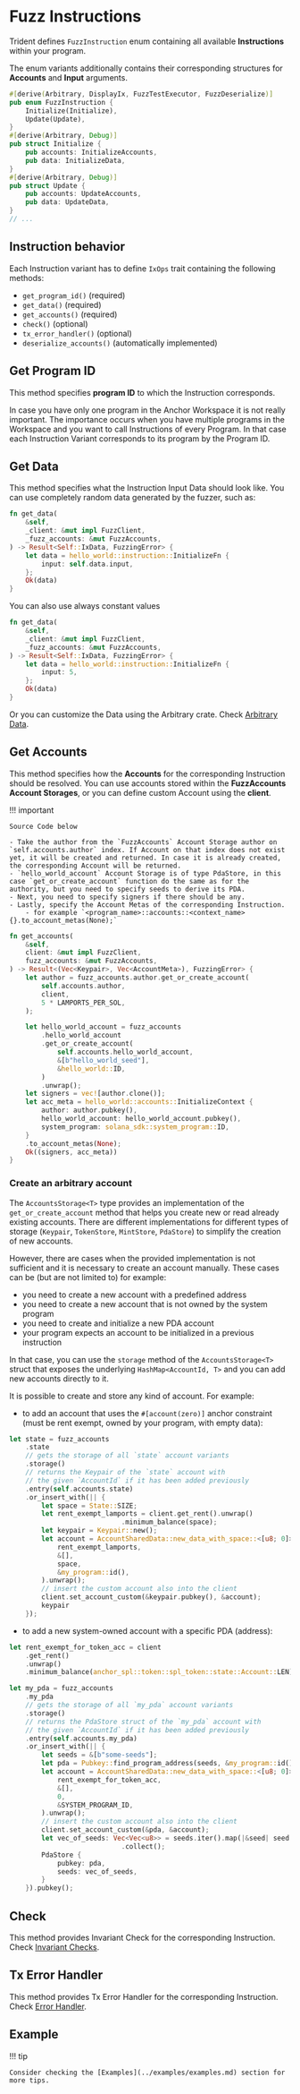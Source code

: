 # Fuzz Instructions

Trident defines `FuzzInstruction` enum containing all available **Instructions** within your program.

The enum variants additionally contains their corresponding structures for **Accounts** and **Input** arguments.

```rust
#[derive(Arbitrary, DisplayIx, FuzzTestExecutor, FuzzDeserialize)]
pub enum FuzzInstruction {
    Initialize(Initialize),
    Update(Update),
}
#[derive(Arbitrary, Debug)]
pub struct Initialize {
    pub accounts: InitializeAccounts,
    pub data: InitializeData,
}
#[derive(Arbitrary, Debug)]
pub struct Update {
    pub accounts: UpdateAccounts,
    pub data: UpdateData,
}
// ...
```

## Instruction behavior

Each Instruction variant has to define `IxOps` trait containing the following methods:

- `get_program_id()` (required)
- `get_data()` (required)
- `get_accounts()` (required)
- `check()` (optional)
- `tx_error_handler()` (optional)
- `deserialize_accounts()` (automatically implemented)


## Get Program ID

This method specifies **program ID** to which the Instruction corresponds.

In case you have only one program in the Anchor Workspace it is not really important. The importance occurs when you have multiple programs in the Workspace and you want to call Instructions of every Program. In that case each Instruction Variant corresponds to its program by the Program ID.

## Get Data

This method specifies what the Instruction Input Data should look like. You can use completely random data generated by the fuzzer, such as:

```rust
fn get_data(
    &self,
    _client: &mut impl FuzzClient,
    _fuzz_accounts: &mut FuzzAccounts,
) -> Result<Self::IxData, FuzzingError> {
    let data = hello_world::instruction::InitializeFn {
        input: self.data.input,
    };
    Ok(data)
}
```

You can also use always constant values

```rust
fn get_data(
    &self,
    _client: &mut impl FuzzClient,
    _fuzz_accounts: &mut FuzzAccounts,
) -> Result<Self::IxData, FuzzingError> {
    let data = hello_world::instruction::InitializeFn {
        input: 5,
    };
    Ok(data)
}
```

Or you can customize the Data using the Arbitrary crate. Check [Arbitrary Data](./arbitrary-data.md).

## Get Accounts

This method specifies how the **Accounts** for the corresponding Instruction should be resolved. You can use accounts stored within the **FuzzAccounts Account Storages**, or you can define custom Account using the **client**.


!!! important

    Source Code below

    - Take the author from the `FuzzAccounts` Account Storage author on `self.accounts.author` index. If Account on that index does not exist yet, it will be created and returned. In case it is already created, the corresponding Account will be returned.
    - `hello_world_account` Account Storage is of type PdaStore, in this case `get_or_create_account` function do the same as for the authority, but you need to specify seeds to derive its PDA.
    - Next, you need to specify signers if there should be any.
    - Lastly, specify the Account Metas of the corresponding Instruction.
        - for example `<program_name>::accounts::<context_name> {}.to_account_metas(None);`

```rust
fn get_accounts(
    &self,
    client: &mut impl FuzzClient,
    fuzz_accounts: &mut FuzzAccounts,
) -> Result<(Vec<Keypair>, Vec<AccountMeta>), FuzzingError> {
    let author = fuzz_accounts.author.get_or_create_account(
        self.accounts.author,
        client,
        5 * LAMPORTS_PER_SOL,
    );

    let hello_world_account = fuzz_accounts
        .hello_world_account
        .get_or_create_account(
            self.accounts.hello_world_account,
            &[b"hello_world_seed"],
            &hello_world::ID,
        )
        .unwrap();
    let signers = vec![author.clone()];
    let acc_meta = hello_world::accounts::InitializeContext {
        author: author.pubkey(),
        hello_world_account: hello_world_account.pubkey(),
        system_program: solana_sdk::system_program::ID,
    }
    .to_account_metas(None);
    Ok((signers, acc_meta))
}
```


### Create an arbitrary account
The `AccountsStorage<T>` type provides an implementation of the `get_or_create_account` method that helps you create new or read already existing accounts. There are different implementations for different types of storage (`Keypair`, `TokenStore`, `MintStore`, `PdaStore`) to simplify the creation of new accounts.

However, there are cases when the provided implementation is not sufficient and it is necessary to create an account manually. These cases can be (but are not limited to) for example:

- you need to create a new account with a predefined address
- you need to create a new account that is not owned by the system program
- you need to create and initialize a new PDA account
- your program expects an account to be initialized in a previous instruction

In that case, you can use the `storage` method of the `AccountsStorage<T>` struct that exposes the underlying `HashMap<AccountId, T>` and you can add new accounts directly to it.

It is possible to create and store any kind of account. For example:

- to add an account that uses the `#[account(zero)]` anchor constraint (must be rent exempt, owned by your program, with empty data):

```rust
let state = fuzz_accounts
    .state
    // gets the storage of all `state` account variants
    .storage()
    // returns the Keypair of the `state` account with
    // the given `AccountId` if it has been added previously
    .entry(self.accounts.state)
    .or_insert_with(|| {
        let space = State::SIZE;
        let rent_exempt_lamports = client.get_rent().unwrap()
                            .minimum_balance(space);
        let keypair = Keypair::new();
        let account = AccountSharedData::new_data_with_space::<[u8; 0]>(
            rent_exempt_lamports,
            &[],
            space,
            &my_program::id(),
        ).unwrap();
        // insert the custom account also into the client
        client.set_account_custom(&keypair.pubkey(), &account);
        keypair
    });
```

- to add a new system-owned account with a specific PDA (address):

```rust
let rent_exempt_for_token_acc = client
    .get_rent()
    .unwrap()
    .minimum_balance(anchor_spl::token::spl_token::state::Account::LEN);

let my_pda = fuzz_accounts
    .my_pda
    // gets the storage of all `my_pda` account variants
    .storage()
    // returns the PdaStore struct of the `my_pda` account with
    // the given `AccountId` if it has been added previously
    .entry(self.accounts.my_pda)
    .or_insert_with(|| {
        let seeds = &[b"some-seeds"];
        let pda = Pubkey::find_program_address(seeds, &my_program::id()).0;
        let account = AccountSharedData::new_data_with_space::<[u8; 0]>(
            rent_exempt_for_token_acc,
            &[],
            0,
            &SYSTEM_PROGRAM_ID,
        ).unwrap();
        // insert the custom account also into the client
        client.set_account_custom(&pda, &account);
        let vec_of_seeds: Vec<Vec<u8>> = seeds.iter().map(|&seed| seed.to_vec())
                            .collect();
        PdaStore {
            pubkey: pda,
            seeds: vec_of_seeds,
        }
    }).pubkey();
```

## Check

This method provides Invariant Check for the corresponding Instruction. Check [Invariant Checks](./invariant-checks.md).

## Tx Error Handler

This method provides Tx Error Handler for the corresponding Instruction. Check [Error Handler](./error-handlers.md).


## Example

!!! tip

    Consider checking the [Examples](../examples/examples.md) section for more tips.
